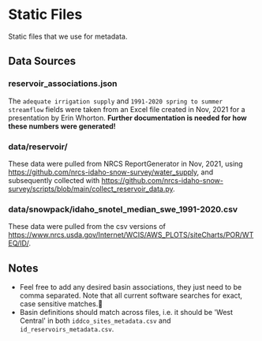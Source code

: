 # Static Files
Static files that we use for metadata.

## Data Sources

### reservoir_associations.json
The `adequate irrigation supply` and `1991-2020 spring to summer streamflow` fields were taken from an Excel file created in Nov, 2021 for a presentation by Erin Whorton. **Further documentation is needed for how these numbers were generated!**

### data/reservoir/
These data were pulled from NRCS ReportGenerator in Nov, 2021, using https://github.com/nrcs-idaho-snow-survey/water_supply, and subsequently collected with https://github.com/nrcs-idaho-snow-survey/scripts/blob/main/collect_reservoir_data.py.

### data/snowpack/idaho_snotel_median_swe_1991-2020.csv
These data were pulled from the csv versions of https://www.nrcs.usda.gov/Internet/WCIS/AWS_PLOTS/siteCharts/POR/WTEQ/ID/.

## Notes
- Feel free to add any desired basin associations, they just need to be comma separated. Note that all current software searches for exact, case sensitive matches.
- Basin definitions should match across files, i.e. it should be 'West Central' in both `iddco_sites_metadata.csv` and `id_reservoirs_metadata.csv`.
